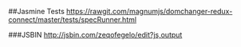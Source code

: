 ##Jasmine Tests
https://rawgit.com/magnumjs/domchanger-redux-connect/master/tests/specRunner.html

###JSBIN
http://jsbin.com/zeqofegelo/edit?js,output
